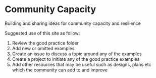 # Community Capacity
Building and sharing ideas for community capacity and resilience

Suggested use of this site as follow:
1. Review the good practice folder
2. Add new or omitted examples
3. Create an issue to discuss a topic around any of the examples
4. Create a project to initiate any of the good practice examples
5. Add other resources that may be useful such as designs, plans etc which the community can add to and improve
